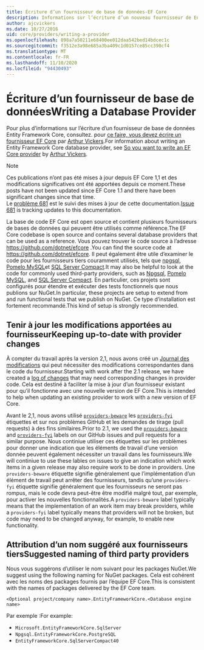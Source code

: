 ```yaml
---
title: Écriture d’un fournisseur de base de données-EF Core
description: Informations sur l’écriture d’un nouveau fournisseur de Entity Framework Core
author: ajcvickers
ms.date: 10/27/2016
uid: core/providers/writing-a-provider
ms.openlocfilehash: 898a7a50211e68400ee012daa542bed14bdcec1c
ms.sourcegitcommit: f3512e3a98e685a3ba409c1d0157ce85cc390cf4
ms.translationtype: MT
ms.contentlocale: fr-FR
ms.lasthandoff: 11/10/2020
ms.locfileid: "94430493"
---
```

# <a name="writing-a-database-provider"></a><span data-ttu-id="6f74d-103">Écriture d’un fournisseur de base de données</span><span class="sxs-lookup"><span data-stu-id="6f74d-103">Writing a Database Provider</span></span>

<span data-ttu-id="6f74d-104">Pour plus d’informations sur l’écriture d’un fournisseur de base de données Entity Framework Core, consultez. pour [ce faire, vous devez écrire un fournisseur EF Core](https://blog.oneunicorn.com/2016/11/11/so-you-want-to-write-an-ef-core-provider/) par [Arthur Vickers](https://github.com/ajcvickers).</span><span class="sxs-lookup"><span data-stu-id="6f74d-104">For information about writing an Entity Framework Core database provider, see [So you want to write an EF Core provider](https://blog.oneunicorn.com/2016/11/11/so-you-want-to-write-an-ef-core-provider/) by [Arthur Vickers](https://github.com/ajcvickers).</span></span>

> [!NOTE]
> <span data-ttu-id="6f74d-105">Ces publications n’ont pas été mises à jour depuis EF Core 1,1 et des modifications significatives ont été apportées depuis ce moment.</span><span class="sxs-lookup"><span data-stu-id="6f74d-105">These posts have not been updated since EF Core 1.1 and there have been significant changes since that time.</span></span>  
<span data-ttu-id="6f74d-106">Le [problème 681](https://github.com/dotnet/EntityFramework.Docs/issues/681) est le suivi des mises à jour de cette documentation.</span><span class="sxs-lookup"><span data-stu-id="6f74d-106">[Issue 681](https://github.com/dotnet/EntityFramework.Docs/issues/681) is tracking updates to this documentation.</span></span>

<span data-ttu-id="6f74d-107">La base de code EF Core est open source et contient plusieurs fournisseurs de bases de données qui peuvent être utilisés comme référence.</span><span class="sxs-lookup"><span data-stu-id="6f74d-107">The EF Core codebase is open source and contains several database providers that can be used as a reference.</span></span> <span data-ttu-id="6f74d-108">Vous pouvez trouver le code source à l’adresse <https://github.com/dotnet/efcore> .</span><span class="sxs-lookup"><span data-stu-id="6f74d-108">You can find the source code at <https://github.com/dotnet/efcore>.</span></span> <span data-ttu-id="6f74d-109">Il peut également être utile d’examiner le code pour les fournisseurs tiers couramment utilisés, tels que [npgsql](https://github.com/npgsql/Npgsql.EntityFrameworkCore.PostgreSQL), [Pomelo MySQL](https://github.com/PomeloFoundation/Pomelo.EntityFrameworkCore.MySql)et [SQL Server Compact](https://github.com/ErikEJ/EntityFramework.SqlServerCompact).</span><span class="sxs-lookup"><span data-stu-id="6f74d-109">It may also be helpful to look at the code for commonly used third-party providers, such as [Npgsql](https://github.com/npgsql/Npgsql.EntityFrameworkCore.PostgreSQL), [Pomelo MySQL](https://github.com/PomeloFoundation/Pomelo.EntityFrameworkCore.MySql), and [SQL Server Compact](https://github.com/ErikEJ/EntityFramework.SqlServerCompact).</span></span> <span data-ttu-id="6f74d-110">En particulier, ces projets sont configurés pour étendre et exécuter des tests fonctionnels que nous publions sur NuGet.</span><span class="sxs-lookup"><span data-stu-id="6f74d-110">In particular, these projects are setup to extend from and run functional tests that we publish on NuGet.</span></span> <span data-ttu-id="6f74d-111">Ce type d’installation est fortement recommandé.</span><span class="sxs-lookup"><span data-stu-id="6f74d-111">This kind of setup is strongly recommended.</span></span>

## <a name="keeping-up-to-date-with-provider-changes"></a><span data-ttu-id="6f74d-112">Tenir à jour les modifications apportées au fournisseur</span><span class="sxs-lookup"><span data-stu-id="6f74d-112">Keeping up-to-date with provider changes</span></span>

<span data-ttu-id="6f74d-113">À compter du travail après la version 2,1, nous avons créé un [Journal des modifications](xref:core/providers/provider-log) qui peut nécessiter des modifications correspondantes dans le code du fournisseur.</span><span class="sxs-lookup"><span data-stu-id="6f74d-113">Starting with work after the 2.1 release, we have created a [log of changes](xref:core/providers/provider-log) that may need corresponding changes in provider code.</span></span> <span data-ttu-id="6f74d-114">Cela est destiné à faciliter la mise à jour d’un fournisseur existant pour qu’il fonctionne avec une nouvelle version de EF Core.</span><span class="sxs-lookup"><span data-stu-id="6f74d-114">This is intended to help when updating an existing provider to work with a new version of EF Core.</span></span>

<span data-ttu-id="6f74d-115">Avant le 2,1, nous avons utilisé [`providers-beware`](https://github.com/dotnet/efcore/labels/providers-beware) les [`providers-fyi`](https://github.com/dotnet/efcore/labels/providers-fyi) étiquettes et sur nos problèmes GitHub et les demandes de tirage (pull requests) à des fins similaires.</span><span class="sxs-lookup"><span data-stu-id="6f74d-115">Prior to 2.1, we used the [`providers-beware`](https://github.com/dotnet/efcore/labels/providers-beware) and [`providers-fyi`](https://github.com/dotnet/efcore/labels/providers-fyi) labels on our GitHub issues and pull requests for a similar purpose.</span></span> <span data-ttu-id="6f74d-116">Nous continiue utiliser ces étiquettes sur les problèmes pour donner une indication que les éléments de travail d’une version donnée peuvent également nécessiter un travail dans les fournisseurs.</span><span class="sxs-lookup"><span data-stu-id="6f74d-116">We will continiue to use these lables on issues to give an indication which work items in a given release may also require work to be done in providers.</span></span> <span data-ttu-id="6f74d-117">Une `providers-beware` étiquette signifie généralement que l’implémentation d’un élément de travail peut arrêter des fournisseurs, tandis qu’une `providers-fyi` étiquette signifie généralement que les fournisseurs ne seront pas rompus, mais le code devra peut-être être modifié malgré tout, par exemple, pour activer les nouvelles fonctionnalités.</span><span class="sxs-lookup"><span data-stu-id="6f74d-117">A `providers-beware` label typically means that the implementation of an work item may break providers, while a `providers-fyi` label typically means that providers will not be broken, but code may need to be changed anyway, for example, to enable new functionality.</span></span>

## <a name="suggested-naming-of-third-party-providers"></a><span data-ttu-id="6f74d-118">Attribution d’un nom suggéré aux fournisseurs tiers</span><span class="sxs-lookup"><span data-stu-id="6f74d-118">Suggested naming of third party providers</span></span>

<span data-ttu-id="6f74d-119">Nous vous suggérons d’utiliser le nom suivant pour les packages NuGet.</span><span class="sxs-lookup"><span data-stu-id="6f74d-119">We suggest using the following naming for NuGet packages.</span></span> <span data-ttu-id="6f74d-120">Cela est cohérent avec les noms des packages fournis par l’équipe EF Core.</span><span class="sxs-lookup"><span data-stu-id="6f74d-120">This is consistent with the names of packages delivered by the EF Core team.</span></span>

`<Optional project/company name>.EntityFrameworkCore.<Database engine name>`

<span data-ttu-id="6f74d-121">Par exemple :</span><span class="sxs-lookup"><span data-stu-id="6f74d-121">For example:</span></span>

* `Microsoft.EntityFrameworkCore.SqlServer`
* `Npgsql.EntityFrameworkCore.PostgreSQL`
* `EntityFrameworkCore.SqlServerCompact40`
